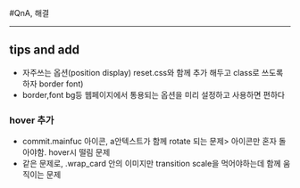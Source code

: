 #QnA, 해결

<hr>

## tips and add

<ul>
        <li>
            자주쓰는 옵션(position display) reset.css와 함께 추가 해두고 class로 쓰도록 하자 border font)
        </li>
        <li>
            border,font bg등 웹페이지에서 통용되는 옵션을 미리 설정하고 사용하면 편하다
        </li>
    </ul>

### hover 추가

<ul>
    <li>
    commit.mainfuc 아이콘, a안텍스트가 함께 rotate 되는 문제> 아이콘만 혼자 돌아야함. hover시 떨림 문제
    </li>
    <li>
        같은 문제로, .wrap_card 안의 이미지만 transition scale을 먹어야하는데 함께 움직이는 문제
    </li>
</ul>
